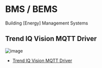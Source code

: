 # BMS / BEMS
Building [Energy] Management Systems

## Trend IQ Vision MQTT Driver

![image](https://github.com/heatweb/HNQAP/assets/7034068/b671a950-580d-4d55-8cdc-a3263bc6dfe0)

* [Trend IQ Vision MQTT Driver](https://www.youtube.com/watch?v=RBWbYI1IWig)
